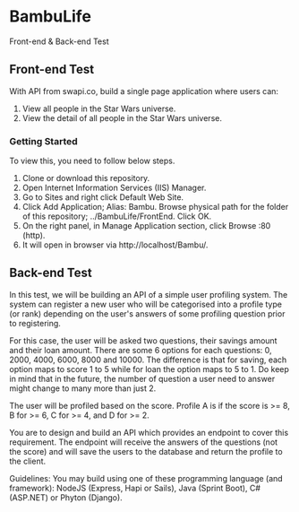 # BambuLife
Front-end &amp; Back-end Test

## Front-end Test
With API from swapi.co, build a single page application where users can:
1. View all people in the Star Wars universe.
2. View the detail of all people in the Star Wars universe.

### Getting Started
To view this, you need to follow below steps.
1. Clone or download this repository.
2. Open Internet Information Services (IIS) Manager.
3. Go to Sites and right click Default Web Site.
4. Click Add Application; Alias: Bambu. Browse physical path for the folder of this repository; ../BambuLife/FrontEnd. Click OK.
5. On the right panel, in Manage Application section, click Browse :80 (http).
6. It will open in browser via http://localhost/Bambu/.

## Back-end Test
In this test, we will be building an API of a simple user profiling system. The system can register a new user who will be categorised into a profile type (or rank) depending on the user's answers of some profiling question prior to registering.

For this case, the user will be asked two questions, their savings amount and their loan amount. There are some 6 options for each questions: 0, 2000, 4000, 6000, 8000 and 10000. The difference is that for saving, each option maps to score 1 to 5 while for loan the option maps to 5 to 1. Do keep in mind that in the future, the number of question a user need to answer might change to many more than just 2.

The user will be profiled based on the score. Profile A is if the score is >= 8, B for >= 6, C for >= 4, and D for >= 2.

You are to design and build an API which provides an endpoint to cover this requirement. The endpoint will receive the answers of the questions (not the score) and will save the users to the database and return the profile to the client.

Guidelines:
You may build using one of these programming language (and framework): NodeJS (Express, Hapi or Sails), Java (Sprint Boot), C# (ASP.NET) or Phyton (Django).